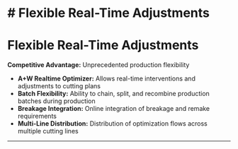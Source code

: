 # # Flexible Real-Time Adjustments

# Flexible Real-Time Adjustments
**Competitive Advantage:** Unprecedented production flexibility
- **A+W Realtime Optimizer:** Allows real-time interventions and adjustments to cutting plans
- **Batch Flexibility:** Ability to chain, split, and recombine production batches during production
- **Breakage Integration:** Online integration of breakage and remake requirements
- **Multi-Line Distribution:** Distribution of optimization flows across multiple cutting lines

---

